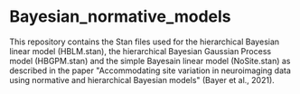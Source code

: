 # Bayesian_normative_models

This repository contains the Stan files used for the hierarchical Bayesian linear model (HBLM.stan), the hierarchical Bayesian Gaussian Process model (HBGPM.stan) and the simple Bayesain linear model (NoSite.stan) as described in the paper "Accommodating site variation in neuroimaging data using normative and hierarchical Bayesian models" (Bayer et al., 2021).

